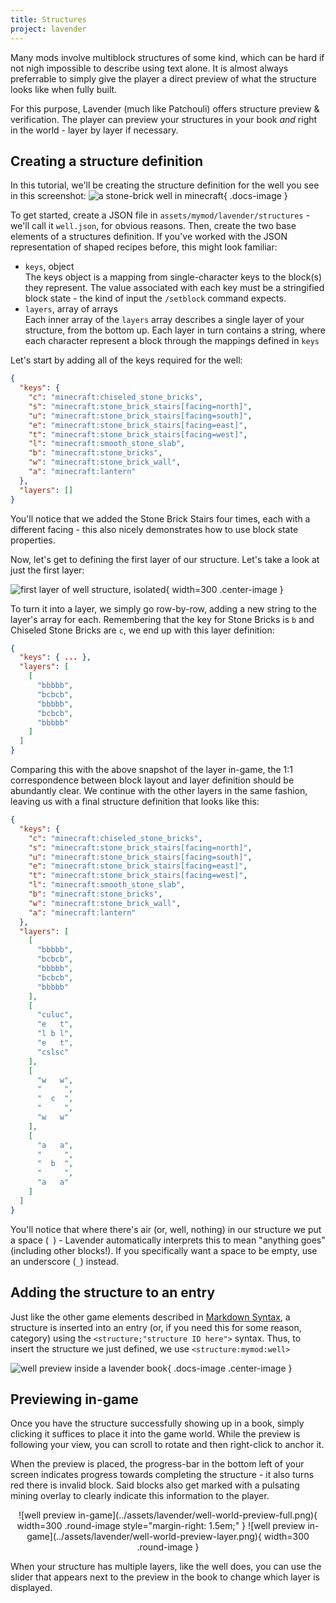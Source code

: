 ```yaml
---
title: Structures
project: lavender
---
```


Many mods involve multiblock structures of some kind, which can be hard if not nigh impossible to describe using text alone. It is almost always preferrable to simply give the player a direct preview of what the structure looks like when fully built.

For this purpose, Lavender (much like Patchouli) offers structure preview & verification. The player can preview your structures in your book *and* right in the world - layer by layer if necessary.

## Creating a structure definition

In this tutorial, we'll be creating the structure definition for the well you see in this screenshot:
![a stone-brick well in minecraft](../assets/lavender/well-prebuilt.png){ .docs-image }

To get started, create a JSON file in `assets/mymod/lavender/structures` - we'll call it `well.json`, for obvious reasons. Then, create the two base elements of a structures definition. If you've worked with the JSON representation of shaped recipes before, this might look familiar:

- `keys`, object<br>
  The keys object is a mapping from single-character keys to the block(s) they represent. The value associated with each key must be a stringified block state - the kind of input the `/setblock` command expects. 
- `layers`, array of arrays<br>
  Each inner array of the `layers` array describes a single layer of your structure, from the bottom up. Each layer in turn contains a string, where each character represent a block through the mappings defined in `keys`

Let's start by adding all of the keys required for the well:
```json title="well.json"
{
  "keys": {
    "c": "minecraft:chiseled_stone_bricks",
    "s": "minecraft:stone_brick_stairs[facing=north]",
    "u": "minecraft:stone_brick_stairs[facing=south]",
    "e": "minecraft:stone_brick_stairs[facing=east]",
    "t": "minecraft:stone_brick_stairs[facing=west]",
    "l": "minecraft:smooth_stone_slab",
    "b": "minecraft:stone_bricks",
    "w": "minecraft:stone_brick_wall",
    "a": "minecraft:lantern"
  },
  "layers": []
}
```

You'll notice that we added the Stone Brick Stairs four times, each with a different facing - this also nicely demonstrates how to use block state properties. 

Now, let's get to defining the first layer of our structure. Let's take a look at just the first layer:

![first layer of well structure, isolated](../assets/lavender/well-first-layer.png){ width=300 .center-image }

To turn it into a layer, we simply go row-by-row, adding a new string to the layer's array for each. Remembering that the key for Stone Bricks is `b` and Chiseled Stone Bricks are `c`, we end up with this layer definition:

```json title="well.json"
{
  "keys": { ... },
  "layers": [
    [
      "bbbbb",
      "bcbcb",
      "bbbbb",
      "bcbcb",
      "bbbbb"
    ]
  ]
}
```

Comparing this with the above snapshot of the layer in-game, the 1:1 correspondence between block layout and layer definition should be abundantly clear. We continue with the other layers in the same fashion, leaving us with a final structure definition that looks like this:

```json
{
  "keys": {
    "c": "minecraft:chiseled_stone_bricks",
    "s": "minecraft:stone_brick_stairs[facing=north]",
    "u": "minecraft:stone_brick_stairs[facing=south]",
    "e": "minecraft:stone_brick_stairs[facing=east]",
    "t": "minecraft:stone_brick_stairs[facing=west]",
    "l": "minecraft:smooth_stone_slab",
    "b": "minecraft:stone_bricks",
    "w": "minecraft:stone_brick_wall",
    "a": "minecraft:lantern"
  },
  "layers": [
    [
      "bbbbb",
      "bcbcb",
      "bbbbb",
      "bcbcb",
      "bbbbb"
    ],
    [
      "culuc",
      "e   t",
      "l b l",
      "e   t",
      "cslsc"
    ],
    [
      "w   w",
      "     ",
      "  c  ",
      "     ",
      "w   w"
    ],
    [
      "a   a",
      "     ",
      "  b  ",
      "     ",
      "a   a"
    ]
  ]
}
```

You'll notice that where there's air (or, well, nothing) in our structure we put a space (` `) - Lavender automatically interprets this to mean "anything goes" (including other blocks!). If you specifically want a space to be empty, use an underscore (`_`) instead.

## Adding the structure to an entry

Just like the other game elements described in [Markdown Syntax](markdown-syntax.md#game-elements), a structure is inserted into an entry (or, if you need this for some reason, category) using the `<structure;"structure ID here">` syntax. Thus, to insert the structure we just defined, we use `<structure:mymod:well>`

![well preview inside a lavender book](../assets/lavender/well-book-preview.png){ .docs-image .center-image }

## Previewing in-game

Once you have the structure successfully showing up in a book, simply clicking it suffices to place it into the game world. While the preview is following your view, you can scroll to rotate and then right-click to anchor it.

When the preview is placed, the progress-bar in the bottom left of your screen indicates progress towards completing the structure - it also turns red there is invalid block. Said blocks also get marked with a pulsating mining overlay to clearly indicate this information to the player.

<center>
    ![well preview in-game](../assets/lavender/well-world-preview-full.png){ width=300 .round-image style="margin-right: 1.5em;" }
    ![well preview in-game](../assets/lavender/well-world-preview-layer.png){ width=300 .round-image }
</center>

When your structure has multiple layers, like the well does, you can use the slider that appears next to the preview in the book to change which layer is displayed.